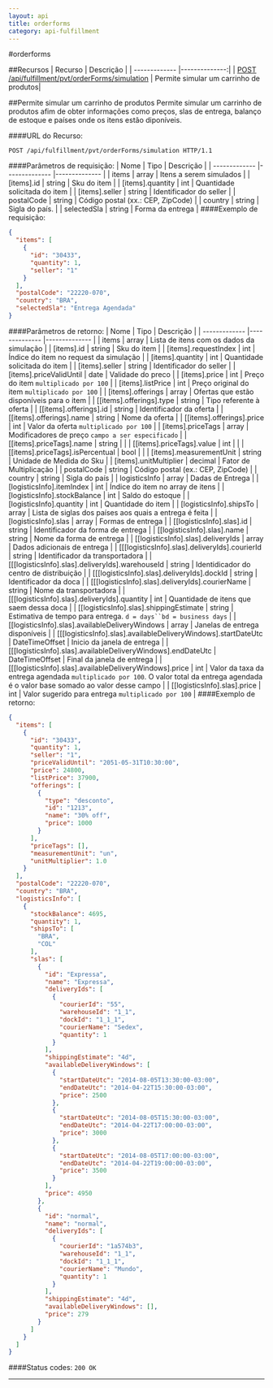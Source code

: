 ```yaml
---
layout: api
title: orderforms
category: api-fulfillment
---
```


#orderforms


##Recursos
| Recurso       | Descrição     |
| ------------- |--------------:|
| [POST /api/fulfillment/pvt/orderForms/simulation](#permite-simular-um-carrinho-de-produtos)  | Permite simular um carrinho de produtos|

##Permite simular um carrinho de produtos
Permite simular um carrinho de produtos afim de obter informações como preços, slas de
entrega, balanço de estoque e países onde os itens estão diponíveis.

####URL do Recurso:
```http
POST /api/fulfillment/pvt/orderForms/simulation HTTP/1.1
```

####Parâmetros de requisição:
| Nome           | Tipo           | Descrição     |
| -------------  |--------------  |-------------- |
| items | array     | Itens a serem simulados |
| [items].id | string     | Sku do item |
| [items].quantity | int     | Quantidade solicitada do item |
| [items].seller | string     | Identificador do seller |
| postalCode | string     | Código postal (xx.: CEP, ZipCode) |
| country | string     | Sigla do país. |
| selectedSla | string     | Forma da entrega |
####Exemplo de requisição:
```json
{
  "items": [
    {
      "id": "30433",
      "quantity": 1,
      "seller": "1"
    }
  ],
  "postalCode": "22220-070",
  "country": "BRA",
  "selectedSla": "Entrega Agendada"
}
```
####Parâmetros de retorno:
| Nome           | Tipo           | Descrição     |
| -------------  |--------------  |-------------- |
| items | array     | Lista de itens com os dados da simulação |
| [items].id | string     | Sku do item |
| [items].requestIndex | int     | Índice do item no request da simulação |
| [items].quantity | int     | Quantidade solicitada do item |
| [items].seller | string     | Identificador do seller |
| [items].priceValidUntil | date     | Validade do preco |
| [items].price | int     | Preço do item `multiplicado por 100` |
| [items].listPrice | int     | Preço original do item `multiplicado por 100` |
| [items].offerings | array     | Ofertas que estão disponíveis para o item |
| [[items].offerings].type | string     | Tipo referente à oferta |
| [[items].offerings].id | string     | Identificador da oferta |
| [[items].offerings].name | string     | Nome da oferta |
| [[items].offerings].price | int     | Valor da oferta `multiplicado por 100` |
| [items].priceTags | array     | Modificadores de preço `campo a ser especificado` |
| [[items].priceTags].name | string     |  |
| [[items].priceTags].value | int     |  |
| [[items].priceTags].isPercentual | bool     |  |
| [items].measurementUnit | string     | Unidade de Medida do Sku |
| [items].unitMultiplier | decimal     | Fator de Multiplicação |
| postalCode | string     | Código postal (ex.: CEP, ZipCode) |
| country | string     | Sigla do país |
| logisticsInfo | array     | Dadas de Entrega |
| [logisticsInfo].itemIndex | int     | Índice do item no array de itens |
| [logisticsInfo].stockBalance | int     | Saldo do estoque |
| [logisticsInfo].quantity | int     | Quantidade do item |
| [logisticsInfo].shipsTo | array     | Lista de siglas dos países aos quais a entrega é feita |
| [logisticsInfo].slas | array     | Formas de entrega |
| [[logisticsInfo].slas].id | string     | Identificador da forma de entrega |
| [[logisticsInfo].slas].name | string     | Nome da forma de entrega |
| [[logisticsInfo].slas].deliveryIds | array     | Dados adicionais de entrega |
| [[[logisticsInfo].slas].deliveryIds].courierId | string     | Identificador da transportadora |
| [[[logisticsInfo].slas].deliveryIds].warehouseId | string     | Identidicador do centro de distribuição |
| [[[logisticsInfo].slas].deliveryIds].dockId | string     | Identificador da doca |
| [[[logisticsInfo].slas].deliveryIds].courierName | string     | Nome da transportadora |
| [[[logisticsInfo].slas].deliveryIds].quantity | int     | Quantidade de itens que saem dessa doca |
| [[logisticsInfo].slas].shippingEstimate | string     | Estimativa de tempo para entrega. `d = days``bd = business days` |
| [[logisticsInfo].slas].availableDeliveryWindows | array     | Janelas de entrega disponíveis |
| [[[logisticsInfo].slas].availableDeliveryWindows].startDateUtc | DateTimeOffset     | Inicio da janela de entrega |
| [[[logisticsInfo].slas].availableDeliveryWindows].endDateUtc | DateTimeOffset     | Final da janela de entrega |
| [[[logisticsInfo].slas].availableDeliveryWindows].price | int     | Valor da taxa da entrega agendada `multiplicado por 100`. O valor total da entrega agendada é o valor base somado ao valor desse campo |
| [[logisticsInfo].slas].price | int     | Valor sugerido para entrega `multiplicado por 100` |
####Exemplo de retorno:
```json
{
  "items": [
    {
      "id": "30433",
      "quantity": 1,
      "seller": "1",
      "priceValidUntil": "2051-05-31T10:30:00",
      "price": 24800,
      "listPrice": 37900,
      "offerings": [
        {
          "type": "desconto",
          "id": "1213",
          "name": "30% off",
          "price": 1000
        }
      ],
      "priceTags": [],
      "measurementUnit": "un",
      "unitMultiplier": 1.0
    }
  ],
  "postalCode": "22220-070",
  "country": "BRA",
  "logisticsInfo": [
    {
      "stockBalance": 4695,
      "quantity": 1,
      "shipsTo": [
        "BRA",
        "COL"
      ],
      "slas": [
        {
          "id": "Expressa",
          "name": "Expressa",
          "deliveryIds": [
            {
              "courierId": "55",
              "warehouseId": "1_1",
              "dockId": "1_1_1",
              "courierName": "Sedex",
              "quantity": 1
            }
          ],
          "shippingEstimate": "4d",
          "availableDeliveryWindows": [
            {
              "startDateUtc": "2014-08-05T13:30:00-03:00",
              "endDateUtc": "2014-04-22T15:30:00-03:00",
              "price": 2500
            },
            {
              "startDateUtc": "2014-08-05T15:30:00-03:00",
              "endDateUtc": "2014-04-22T17:00:00-03:00",
              "price": 3000
            },
            {
              "startDateUtc": "2014-08-05T17:00:00-03:00",
              "endDateUtc": "2014-04-22T19:00:00-03:00",
              "price": 3500
            }
          ],
          "price": 4950
        },
        {
          "id": "normal",
          "name": "normal",
          "deliveryIds": [
            {
              "courierId": "1a574b3",
              "warehouseId": "1_1",
              "dockId": "1_1_1",
              "courierName": "Mundo",
              "quantity": 1
            }
          ],
          "shippingEstimate": "4d",
          "availableDeliveryWindows": [],
          "price": 279
        }
      ]
    }
  ]
}
```
####Status codes: `200 OK` 

---

